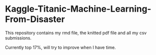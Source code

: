 # Kaggle-Titanic-Machine-Learning-From-Disaster

This repository contains my rmd file, the knitted pdf file and all my csv submissions. 

Currently top 17%, will try to improve when I have time. 
